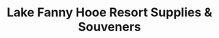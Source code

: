 ---
title: "Lake Fanny Hooe Resort Supplies & Souveners"
url: /copper-harbor/lake-fanny-hooe-resort-supplies-und-souveners/
shop: Andenken
---